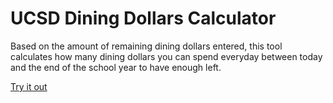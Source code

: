 # UCSD Dining Dollars Calculator
Based on the amount of remaining dining dollars entered, this tool calculates how many dining dollars you can spend everyday between today and the end of the school year to have enough left.

[Try it out](https://srnq.github.io/dining-dollars/) 
